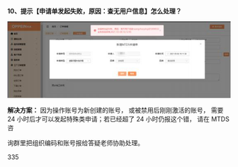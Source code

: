 <a name="bookmark10"></a>**10、提示【申请单发起失败，原因：查无用户信息】怎么处理？**

![](Aspose.Words.d1bfbd55-1b76-4c79-a3a2-ed1df6a524b9.024.jpeg)

**解决方案：** 因为操作账号为新创建的账号， 或被禁用后刚刚激活的账号， 需要 24 小时后才可以发起特殊类申请；若已经超了 24 小时仍报这个错， 请在 MTDS 咨

询群里把组织编码和账号报给答疑老师协助处理。

335

